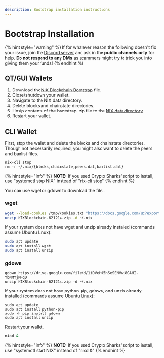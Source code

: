 ```yaml
---
description: Bootstrap installation instructions
---
```


# Bootstrap Installation

{% hint style="warning" %}
If for whatever reason the following doesn't fix your issue, join the [Discord server](https://discordapp.com/invite/HGuvDTW) and ask in the **public channels only** for help. **Do not respond to any DMs** as scammers might try to trick you into giving them your funds!
{% endhint %}

## QT/GUI Wallets

1. Download the [NIX Blockchain Bootstrap](https://drive.google.com/drive/u/1/folders/1NepcvQ-GpgxNmBvcCnD5TltaXqIgECcM) file.
2. Close/shutdown your wallet.
3. Navigate to the NIX data directory.
4. Delete blocks and chainstate directories.
5. Unzip contents of the bootstrap .zip file to the [NIX data directory](../default-data-directory.md).
6. Restart your wallet.

## CLI Wallet

First, stop the wallet and delete the blocks and chainstate directories. Though not necessarily required, you might also want to delete the peers and banlist files.

```text
nix-cli stop
rm -r ~/.nix/{blocks,chainstate,peers.dat,banlist.dat}
```

{% hint style="info" %}
**NOTE:** If you used Crypto Sharks' script to install, use "systemctl stop NIX" instead of "nix-cli stop"
{% endhint %}

You can use wget or gdown to download the file..

### wget

```bash
wget --load-cookies /tmp/cookies.txt "https://docs.google.com/uc?export=download&confirm=$(wget --quiet --save-cookies /tmp/cookies.txt --keep-session-cookies --no-check-certificate 'https://docs.google.com/uc?export=download&id=1iDVeHO5hSeSENVwj8GAHI-YbNMYjMPqD' -O- | sed -rn 's/.*confirm=([0-9A-Za-z_]+).*/\1\n/p')&id=1iDVeHO5hSeSENVwj8GAHI-YbNMYjMPqD" -O NIXBlockchain-621214.zip && rm -rf /tmp/cookies.txt
unzip NIXBlockchain-621214.zip -d ~/.nix
```

If your system does not have wget and unzip already installed \(commands assume Ubuntu Linux\):

```bash
sudo apt update
sudo apt install wget
sudo apt install unzip
```

### gdown

```text
gdown https://drive.google.com/file/d/1iDVeHO5hSeSENVwj8GAHI-YbNMYjMPqD
unzip NIXBlockchain-621214.zip -d ~/.nix
```

If your system does not have python-pip, gdown, and unzip already installed \(commands assume Ubuntu Linux\):

```text
sudo apt update
sudo apt install python-pip
sudo -H pip install gdown
sudo apt install unzip
```



Restart your wallet.

```bash
nixd &
```

{% hint style="info" %}
**NOTE:** If you used Crypto Sharks' script to install, use "systemctl start NIX" instead of "nixd &"
{% endhint %}

